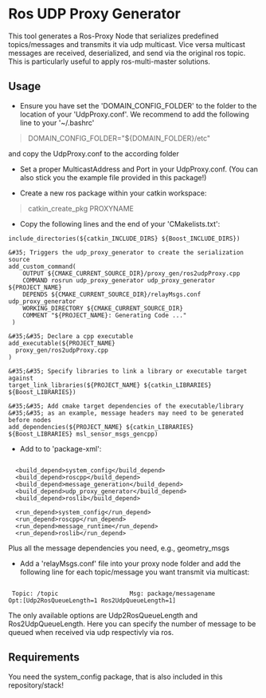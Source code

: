 # Ros UDP Proxy Generator #

This tool generates a Ros-Proxy Node that serializes predefined topics/messages and transmits it via udp multicast. Vice versa multicast messages are received, deserialized, and send via the original ros topic.
This is particularly useful to apply ros-multi-master solutions.

## Usage ##

* Ensure you have set the 'DOMAIN_CONFIG_FOLDER' to the folder to the location of your 'UdpProxy.conf'. We recommend to add the following line to your '~/.bashrc'
> DOMAIN_CONFIG_FOLDER="${DOMAIN_FOLDER}/etc"

and copy the UdpProxy.conf to the according folder

* Set a proper MulticastAddress and Port in your UdpProxy.conf. (You can also stick you the example file provided in this package!)

* Create a new ros package within your catkin workspace:
> catkin_create_pkg PROXYNAME

* Copy the following lines and the end of your 'CMakelists.txt':
```
include_directories(${catkin_INCLUDE_DIRS} ${Boost_INCLUDE_DIRS})

&#35; Triggers the udp_proxy_generator to create the serialization source
add_custom_command(
    OUTPUT ${CMAKE_CURRENT_SOURCE_DIR}/proxy_gen/ros2udpProxy.cpp
    COMMAND rosrun udp_proxy_generator udp_proxy_generator ${PROJECT_NAME}
    DEPENDS ${CMAKE_CURRENT_SOURCE_DIR}/relayMsgs.conf udp_proxy_generator
    WORKING_DIRECTORY ${CMAKE_CURRENT_SOURCE_DIR}
    COMMENT "${PROJECT_NAME}: Generating Code ..."
 )

&#35;&#35; Declare a cpp executable
add_executable(${PROJECT_NAME}
  proxy_gen/ros2udpProxy.cpp
)

&#35;&#35; Specify libraries to link a library or executable target against
target_link_libraries(${PROJECT_NAME} ${catkin_LIBRARIES} ${Boost_LIBRARIES})

&#35;&#35; Add cmake target dependencies of the executable/library
&#35;&#35; as an example, message headers may need to be generated before nodes
add_dependencies(${PROJECT_NAME} ${catkin_LIBRARIES} ${Boost_LIBRARIES} msl_sensor_msgs_gencpp)
```

* Add to to 'package-xml':
<pre><code>
  &#60;build_depend&#62;system_config&#60;/build_depend&#62;
  &#60;build_depend&#62;roscpp&#60;/build_depend&#62;
  &#60;build_depend&#62;message_generation&#60;/build_depend&#62;
  &#60;build_depend&#62;udp_proxy_generator&#60;/build_depend&#62;
  &#60;build_depend&#62;roslib&#60;/build_depend&#62;

  &#60;run_depend&#62;system_config&#60;/run_depend&#62;
  &#60;run_depend&#62;roscpp&#60;/run_depend&#62;
  &#60;run_depend&#62;message_runtime&#60;/run_depend&#62;
  &#60;run_depend&#62;roslib&#60;/run_depend&#62;
</code></pre>

Plus all the message dependencies you need, e.g., geometry_msgs

* Add a 'relayMsgs.conf' file into your proxy node folder and add the following line for each topic/message you want transmit via multicast:
<pre><code>
 Topic: /topic                    Msg: package/messagename                     Opt:[Udp2RosQueueLength=1 Ros2UdpQueueLength=1]
</code></pre>
The only available options are Udp2RosQueueLength and Ros2UdpQueueLength. Here you can specify the number of message to be queued when received via udp respectivly via ros.


## Requirements ##

You need the system_config package, that is also included in this repository/stack!

